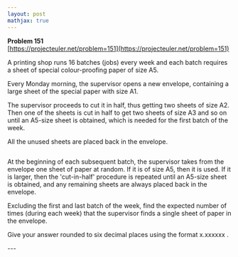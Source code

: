 ```yaml
---
layout: post
mathjax: true
---
```

**Problem 151**  
[https://projecteuler.net/problem=151](https://projecteuler.net/problem=151)

<p>A printing shop runs 16 batches (jobs) every week and each batch requires a sheet of special colour-proofing paper of size A5.</p>

<p>Every Monday morning, the supervisor opens a new envelope, containing a large sheet of the special paper with size A1.</p>

<p>The supervisor proceeds to cut it in half, thus getting two sheets of size A2. Then one of the sheets is cut in half to get two sheets of size A3 and so on until an A5-size sheet is obtained, which is needed for the first batch of the week.</p>

<p>All the unused sheets are placed back in the envelope.</p>

<div class="center"><img src="project/images/p151.png" class="dark_img" alt="" /></div>

<p>At the beginning of each subsequent batch, the supervisor takes from the envelope one sheet of paper at random. If it is of size A5, then it is used. If it is larger, then the 'cut-in-half' procedure is repeated until an A5-size sheet is obtained, and any remaining sheets are always placed back in the envelope.</p>

<p>Excluding the first and last batch of the week, find the expected number of times (during each week) that the supervisor finds a single sheet of paper in the envelope.</p>

<p>Give your answer rounded to six decimal places using the format x.xxxxxx .</p>
---
